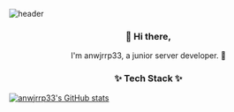 ![header](https://capsule-render.vercel.app/api?type=waving&color=auto&height=300&section=header&text=&fontSize=60&fontColor=black&animation=fadeIn&fontAlignY=38&desc=&descAlignY=51&descAlign=62)

<h3 align="center"> 👋 Hi there,</h3>
<p align="center">
I'm anwjrrp33, a junior server developer. 🌱
</p>

<h3 align="center">✨ Tech Stack ✨ </h3>

[![anwjrrp33's GitHub stats](https://github-readme-stats.vercel.app/api?username=anwjrrp33)](https://github.com/anwjrrp33/github-readme-stats)
